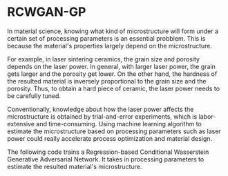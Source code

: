 # RCWGAN-GP

<p>In material science, knowing what kind of microstructure will form under a certain set of processing parameters is an essential probblem. This is because the material's properties largely depend on the microstructure. <p>
<p>For example, in laser sintering ceramics, the grain size and porosity depends on the laser power. In general, with larger laser power, the grain gets larger and the porosity get lower. On the other hand, the hardness of the resulted material is inversely proportional to the grain size and the porosity. Thus, to obtain a hard piece of ceramic, the laser power needs to be carefully tuned.<p>
<p>Conventionally, knowledge about how the laser power affects the microstructure is obtained by trial-and-error experiments, which is labor-extensive and time-consuming. Using machine learning algorithm to estimate the microstructure based on processing parameters such as laser power could really accelerate process optimization and material design.<p>
<p>The following code trains a Regression-based Conditional Wasserstein Generative Adversarial Network. It takes in processing parameters to estimate the resulted material's microstructure.<p>
  
